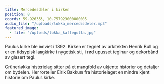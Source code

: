 ```yaml
---
title: Mercedesdeler i kirken
position: 8
coords: 59.926353, 10.757923000000005
audio_file: "/uploads/lokka_mercedesdeler.mp3"
featured_image: 
  - file: "/uploads/lokka_kaffegutta.jpg"
---
```


Paulus kirke ble innviet i 1892. Kirken er tegnet av arkitekten Henrik Bull og er en tidsypisk langkirke i nygotisk stil, i rød upusset teglmur og dekorbånd av glasert tegl.

Grünerløkka historielag sitter på et mangfold av ukjente historier og detaljer om bydelen. Her forteller Eirik Bakkum fra historielaget en mindre kjent historie om Paulus kirke.